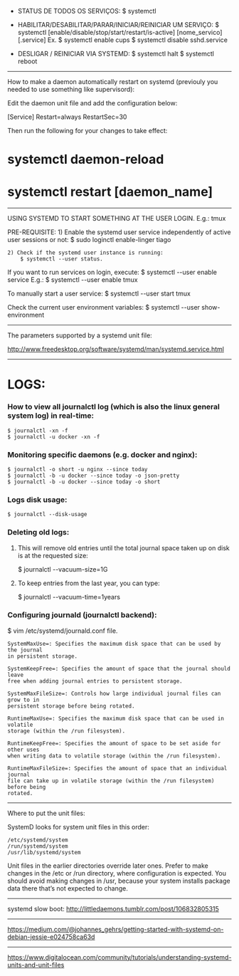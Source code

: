 - STATUS DE TODOS OS SERVIÇOS:
    $ systemctl

- HABILITAR/DESABILITAR/PARAR/INICIAR/REINICIAR UM SERVIÇO:
    $ systemctl [enable/disable/stop/start/restart/is-active] [nome_servico][.service]
  Ex.
    $ systemctl enable cups
    $ systemctl disable sshd.service

- DESLIGAR / REINICIAR VIA SYSTEMD:
    $ systemctl halt
    $ systemctl reboot

---

How to make a daemon automatically restart on systemd (previouly you needed to use something like supervisord):

Edit the daemon unit file and add the configuration below:

[Service]
Restart=always
RestartSec=30


Then run the following for your changes to take effect:

# systemctl daemon-reload
# systemctl restart [daemon_name]

---

USING SYSTEMD TO START SOMETHING AT THE USER LOGIN. E.g.: tmux

PRE-REQUISITE: 
	1) Enable the systemd user service independently of active user sessions or not:
		$ sudo loginctl enable-linger tiago

	2) Check if the systemd user instance is running:
		$ systemctl --user status.

If you want to run services on login, execute:
	$ systemctl --user enable service
	E.g.:
		$ systemctl --user enable tmux

To manually start a user service:
	$ systemctl --user start tmux

Check the current user environment variables: 
	$ systemctl --user show-environment

---

The parameters supported by a systemd unit file:

http://www.freedesktop.org/software/systemd/man/systemd.service.html

---

# LOGS:

### How to view all journalctl log (which is also the linux general system log) in real-time:

    $ journalctl -xn -f
    $ journalctl -u docker -xn -f

### Monitoring specific daemons (e.g. docker and nginx):

    $ journalctl -o short -u nginx --since today
    $ journalctl -b -u docker --since today -o json-pretty
    $ journalctl -b -u docker --since today -o short

### Logs disk usage:

    $ journalctl --disk-usage

### Deleting old logs:

1) This will remove old entries until the total journal space taken up on disk is
at the requested size:

    $ journalctl --vacuum-size=1G

2) To keep entries from the last year, you can type:

    $ journalctl --vacuum-time=1years

### Configuring journald (journalctl backend):

$ vim /etc/systemd/journald.conf file.

    SystemMaxUse=: Specifies the maximum disk space that can be used by the journal
    in persistent storage.

    SystemKeepFree=: Specifies the amount of space that the journal should leave
    free when adding journal entries to persistent storage.

    SystemMaxFileSize=: Controls how large individual journal files can grow to in
    persistent storage before being rotated.

    RuntimeMaxUse=: Specifies the maximum disk space that can be used in volatile
    storage (within the /run filesystem).

    RuntimeKeepFree=: Specifies the amount of space to be set aside for other uses
    when writing data to volatile storage (within the /run filesystem).

    RuntimeMaxFileSize=: Specifies the amount of space that an individual journal
    file can take up in volatile storage (within the /run filesystem) before being
    rotated.

---

Where to put the unit files:

SystemD looks for system unit files in this order:

    /etc/systemd/system
    /run/systemd/system
    /usr/lib/systemd/system

Unit files in the earlier directories override later ones. 
Prefer to make changes in the /etc or /run directory, where configuration is expected. 
You should avoid making changes in /usr, because your system installs package data there that’s not expected to change. 

---

systemd slow boot: http://littledaemons.tumblr.com/post/106832805315

---

https://medium.com/@johannes_gehrs/getting-started-with-systemd-on-debian-jessie-e024758ca63d

---

https://www.digitalocean.com/community/tutorials/understanding-systemd-units-and-unit-files
